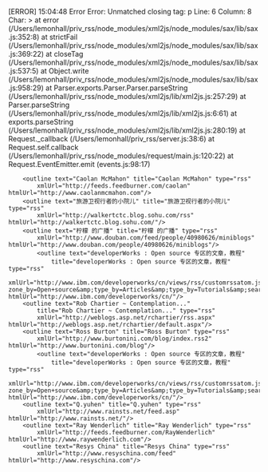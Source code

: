 [ERROR] 15:04:48 Error
Error: Unmatched closing tag: p
Line: 6
Column: 8
Char: >
    at error (/Users/lemonhall/priv_rss/node_modules/xml2js/node_modules/sax/lib/sax.js:352:8)
    at strictFail (/Users/lemonhall/priv_rss/node_modules/xml2js/node_modules/sax/lib/sax.js:369:22)
    at closeTag (/Users/lemonhall/priv_rss/node_modules/xml2js/node_modules/sax/lib/sax.js:537:5)
    at Object.write (/Users/lemonhall/priv_rss/node_modules/xml2js/node_modules/sax/lib/sax.js:958:29)
    at Parser.exports.Parser.Parser.parseString (/Users/lemonhall/priv_rss/node_modules/xml2js/lib/xml2js.js:257:29)
    at Parser.parseString (/Users/lemonhall/priv_rss/node_modules/xml2js/lib/xml2js.js:6:61)
    at exports.parseString (/Users/lemonhall/priv_rss/node_modules/xml2js/lib/xml2js.js:280:19)
    at Request._callback (/Users/lemonhall/priv_rss/server.js:38:6)
    at Request.self.callback (/Users/lemonhall/priv_rss/node_modules/request/main.js:120:22)
    at Request.EventEmitter.emit (events.js:98:17)

<outline text="K.I.S.S. - 简单哲学" title="K.I.S.S. - 简单哲学"
    type="rss" xmlUrl="http://www.kissuki.com/feed/" htmlUrl="http://iven.github.com/"/>
<outline text="Tencent AlloyTeam" title="Tencent AlloyTeam"            type="rss" xmlUrl="http://www.alloyteam.com/feed/" htmlUrl="http://www.alloyteam.com"/>
<outline text="Tenzu's Blog" title="Tenzu's Blog" type="rss"
    xmlUrl="http://tenzu.wordpress.com/feed/" htmlUrl="http://tenzu.wordpress.com"/>
<outline text="How To Node" title="How To Node" type="rss"
            xmlUrl="http://howtonode.org/feed.xml" htmlUrl="http://howtonode.org"/>
<outline text="Taobao UED Team" title="Taobao UED Team"
    type="rss" xmlUrl="http://ued.taobao.com/blog/feed/" htmlUrl="http://ued.taobao.com/blog"/>
<outline text="TerryLee技术专栏" title="TerryLee技术专栏" type="rss"
    xmlUrl="http://feed.feedsky.com/terrylee0405" htmlUrl="http://www.cnblogs.com/Terrylee/"/>
<outline text="The Changelog" title="The Changelog" type="rss"
    xmlUrl="http://thechangelog.com/feed/" htmlUrl="http://thechangelog.com"/>
<outline text="Monologue" title="Monologue" type="rss"
            xmlUrl="http://www.go-mono.com/monologue/index.rss" htmlUrl="http://www.go-mono.com/monologue/"/>
<outline text="Joel on Software" title="Joel on Software"
    type="rss" xmlUrl="http://www.joelonsoftware.com/rss.xml" htmlUrl="http://www.joelonsoftware.com"/>
<outline text="John Resig" title="John Resig" type="rss"
    xmlUrl="http://feeds.feedburner.com/JohnResig" htmlUrl="http://ejohn.org"/>
<outline text="The Official Microsoft IIS Site"
    title="The Official Microsoft IIS Site" type="rss"
    xmlUrl="http://blogs.iis.net/MainFeed.aspx" htmlUrl="http://blogs.iis.net/"/>
<outline text="Thomas Wood" title="Thomas Wood" type="rss"
    xmlUrl="http://blogs.gnome.org/thos/feed/" htmlUrl="http://blogs.gnome.org/thos"/>
        <outline text="『Leica中文摄影杂志』" title="『Leica中文摄影杂志』" type="rss"
            xmlUrl="http://www.leica.org.cn/feed.php" htmlUrl="http://www.leica.org.cn/index.php"/>
        <outline text="二丫的窝" title="二丫的窝" type="rss"
            xmlUrl="http://joanliu7617.spaces.live.com/feed.rss" htmlUrl="http://joanliu7617.wordpress.com"/>
        <outline text="Wow! Uncle Joey" title="Wow! Uncle Joey"
            type="rss" xmlUrl="http://www.unclejoey.com/feed/" htmlUrl="http://www.unclejoey.com"/>
        <outline text="Yuren's Info Area" title="Yuren's Info Area"
            type="rss"
            xmlUrl="http://yurinfore.blogspot.com/feeds/posts/default" htmlUrl="http://yurinfore.blogspot.com/"/>
        <outline text="Breaking the Mobile Web"
            title="Breaking the Mobile Web" type="rss"
            xmlUrl="http://www.mobilexweb.com/feed" htmlUrl="http://www.mobilexweb.com"/>
       <outline
            text="SQLblog.com - The SQL Server blog spot on the web"
            title="SQLblog.com - The SQL Server blog spot on the web"
            type="rss" xmlUrl="http://sqlblog.com/blogs/MainFeed.aspx" htmlUrl="http://sqlblog.com/blogs/default.aspx"/>
        <outline text="Steve Sanderson's blog"
            title="Steve Sanderson's blog" type="rss"
            xmlUrl="http://blog.codeville.net/feed/" htmlUrl="http://blog.stevensanderson.com"/>
        <outline text="创造社新任社长宋石男" title="创造社新任社长宋石男" type="rss"
            xmlUrl="http://ssnly100.blog.163.com/rss/" htmlUrl="http://ssnly100.blog.163.com"/>
        <outline text="前线任务" title="前线任务" type="rss"
            xmlUrl="http://www.1kkk.com/rss.ashx?cid=8132" htmlUrl="http://www.google.com/reader/view/feed%2Fhttp%3A%2F%2Fwww.1kkk.com%2Frss.ashx%3Fcid%3D8132"/>
        <outline text="回忆未来[张宴]" title="回忆未来[张宴]" type="rss"
            xmlUrl="http://blog.s135.com/feed.php" htmlUrl="http://blog.s135.com/index.php"/>
        <outline text="在路上" title="在路上" type="rss"
            xmlUrl="http://www.careerman.cn/?feed=rss2" htmlUrl="http://www.careerman.cn"/>
        <outline text="最蝦米" title="最蝦米" type="rss"
            xmlUrl="http://www.zuixiami.com/?feed=rss2" htmlUrl="http://www.zuixiami.com"/>
        <outline text="木北北,Web前端工程师" title="木北北,Web前端工程师" type="rss"
            xmlUrl="http://mubeibei.me/?feed=rss2" htmlUrl="http://mubeibei.me"/>
        <outline text="都市客 · 良品杂志" title="都市客 · 良品杂志" type="rss"
            xmlUrl="http://feed.feedsky.com/metroer" htmlUrl="http://www.leica.org.cn/index.php"/>
        <outline text="酷壳 - CoolShell.cn" title="酷壳 - CoolShell.cn"
            type="rss" xmlUrl="http://coolshell.cn/feed" htmlUrl="http://coolshell.cn"/>
        <outline text="Blog of Kristian Trenskow"
            title="Blog of Kristian Trenskow" type="rss"
            xmlUrl="http://trenskow.com/feed/" htmlUrl="http://trenskow.com"/>

        <outline text="Caolan McMahon" title="Caolan McMahon" type="rss"
            xmlUrl="http://feeds.feedburner.com/caolan" htmlUrl="http://www.caolanmcmahon.com"/>
        <outline text="旅游卫视行者的小院儿" title="旅游卫视行者的小院儿" type="rss"
            xmlUrl="http://walkertctc.blog.sohu.com/rss" htmlUrl="http://walkertctc.blog.sohu.com/"/>
        <outline text="柠檬 的广播" title="柠檬 的广播" type="rss"
            xmlUrl="http://www.douban.com/feed/people/40980626/miniblogs" htmlUrl="http://www.douban.com/people/40980626/miniblogs"/>
            <outline text="developerWorks : Open source 专区的文章，教程"
                title="developerWorks : Open source 专区的文章，教程" type="rss"
                xmlUrl="http://www.ibm.com/developerworks/cn/views/rss/customrssatom.jsp?zone_by=Open+source&amp;type_by=Articles&amp;type_by=Tutorials&amp;search_by=&amp;max_entries=20&amp;feed_by=rss" htmlUrl="http://www.ibm.com/developerworks/cn/"/>
        <outline text="Rob Chartier ~ Contemplation..."
            title="Rob Chartier ~ Contemplation..." type="rss"
            xmlUrl="http://weblogs.asp.net/rchartier/rss.aspx" htmlUrl="http://weblogs.asp.net/rchartier/default.aspx"/>
        <outline text="Ross Burton" title="Ross Burton" type="rss"
            xmlUrl="http://www.burtonini.com/blog/index.rss2" htmlUrl="http://www.burtonini.com/blog"/>
            <outline text="developerWorks : Open source 专区的文章，教程"
                title="developerWorks : Open source 专区的文章，教程" type="rss"
                xmlUrl="http://www.ibm.com/developerworks/cn/views/rss/customrssatom.jsp?zone_by=Open+source&amp;type_by=Articles&amp;type_by=Tutorials&amp;search_by=&amp;max_entries=20&amp;feed_by=rss" htmlUrl="http://www.ibm.com/developerworks/cn/"/>
        <outline text="Q.yuhen" title="Q.yuhen" type="rss"
            xmlUrl="http://www.rainsts.net/feed.asp" htmlUrl="http://www.rainsts.net/"/>
        <outline text="Ray Wenderlich" title="Ray Wenderlich" type="rss"
            xmlUrl="http://feeds.feedburner.com/RayWenderlich" htmlUrl="http://www.raywenderlich.com"/>
        <outline text="Resys China" title="Resys China" type="rss"
            xmlUrl="http://www.resyschina.com/feed" htmlUrl="http://www.resyschina.com"/>